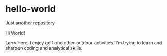 # hello-world
Just another repository

Hi World!

Larry here, I enjoy golf and other outdoor activities. 
I'm trying to learn and sharpen coding and analytical skills.
